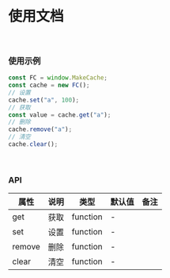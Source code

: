 # 使用文档

<br />

### 使用示例

```javascript
const FC = window.MakeCache;
const cache = new FC();
// 设置
cache.set("a", 100);
// 获取
const value = cache.get("a");
// 删除
cache.remove("a");
// 清空
cache.clear();
```

<br />

### API

| 属性   | 说明 | 类型     | 默认值 | 备注 |
| ------ | ---- | -------- | ------ | ---- |
| get    | 获取 | function | -      |
| set    | 设置 | function | -      |
| remove | 删除 | function | -      |
| clear  | 清空 | function | -      |
